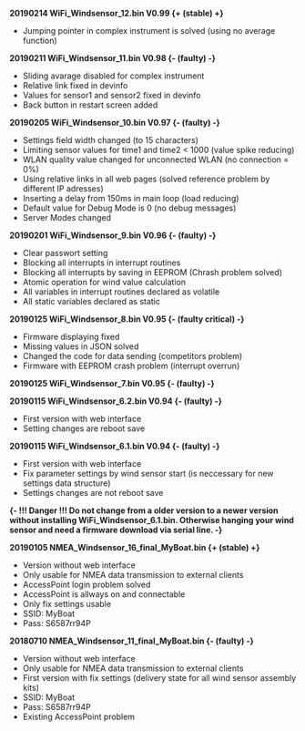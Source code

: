 **20190214 WiFi_Windsensor_12.bin V0.99 {+ (stable) +}**

* Jumping pointer in complex instrument is solved (using no average function)

**20190211 WiFi_Windsensor_11.bin V0.98 {- (faulty) -}**

* Sliding avarage disabled for complex instrument
* Relative link fixed in devinfo
* Values for sensor1 and sensor2 fixed in devinfo
* Back button in restart screen added

**20190205 WiFi_Windsensor_10.bin V0.97 {- (faulty) -}**

* Settings field width changed (to 15 characters)
* Limiting sensor values for time1 and time2 < 1000 (value spike reducing)
* WLAN quality value changed for unconnected WLAN (no connection = 0%)
* Using relative links in all web pages (solved reference problem by different IP adresses)
* Inserting a delay from 150ms in main loop (load reducing)
* Default value for Debug Mode is 0 (no debug messages)
* Server Modes changed

**20190201 WiFi_Windsensor_9.bin V0.96 {- (faulty) -}**

* Clear passwort setting
* Blocking all interrupts in interrupt routines
* Blocking all interrupts by saving in EEPROM (Chrash problem solved)
* Atomic operation for wind value calculation
* All variables in interrupt routines declared as volatile
* All static variables declared as static

**20190125 WiFi_Windsensor_8.bin V0.95 {- (faulty critical) -}**

* Firmware displaying fixed
* Missing values in JSON solved
* Changed the code for data sending (competitors problem)
* Firmware with EEPROM crash problem (interrupt overrun)

**20190125 WiFi_Windsensor_7.bin V0.95 {- (faulty) -}**

**20190115 WiFi_Windsensor_6.2.bin V0.94 {- (faulty) -}**

* First version with web interface
* Setting changes are reboot save

**20190115 WiFi_Windsensor_6.1.bin V0.94 {- (faulty) -}**

* First version with web interface
* Fix parameter settings by wind sensor start (is neccessary for new settings data structure)
* Settings changes are not reboot save

**{- !!! Danger !!! Do not change from a older version to a newer version without installing WiFi_Windsensor_6.1.bin. Otherwise hanging your wind sensor and need a firmware download via serial line. -}**

**20190105 NMEA_Windsensor_16_final_MyBoat.bin {+ (stable) +}**

* Version without web interface
* Only usable for NMEA data transmission to external clients
* AccessPoint login problem solved
* AccessPoint is allways on and connectable
* Only fix settings usable
* SSID: MyBoat
* Pass: S6587rr94P

**20180710 NMEA_Windsensor_11_final_MyBoat.bin {- (faulty) -}**

* Version without web interface
* Only usable for NMEA data transmission to external clients
* First version with fix settings (delivery state for all wind sensor assembly kits)
* SSID: MyBoat
* Pass: S6587rr94P
* Existing AccessPoint problem
